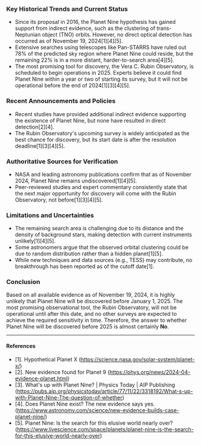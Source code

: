 ### Key Historical Trends and Current Status

- Since its proposal in 2016, the Planet Nine hypothesis has gained support from indirect evidence, such as the clustering of trans-Neptunian object (TNO) orbits. However, no direct optical detection has occurred as of November 19, 2024[1][4][5].
- Extensive searches using telescopes like Pan-STARRS have ruled out 78% of the predicted sky region where Planet Nine could reside, but the remaining 22% is in a more distant, harder-to-search area[4][5].
- The most promising tool for discovery, the Vera C. Rubin Observatory, is scheduled to begin operations in 2025. Experts believe it could find Planet Nine within a year or two of starting its survey, but it will not be operational before the end of 2024[1][3][4][5].

### Recent Announcements and Policies

- Recent studies have provided additional indirect evidence supporting the existence of Planet Nine, but none have resulted in direct detection[2][4].
- The Rubin Observatory's upcoming survey is widely anticipated as the best chance for discovery, but its start date is after the resolution deadline[1][3][4][5].

### Authoritative Sources for Verification

- NASA and leading astronomy publications confirm that as of November 2024, Planet Nine remains undiscovered[1][4][5].
- Peer-reviewed studies and expert commentary consistently state that the next major opportunity for discovery will come with the Rubin Observatory, not before[1][3][4][5].

### Limitations and Uncertainties

- The remaining search area is challenging due to its distance and the density of background stars, making detection with current instruments unlikely[1][4][5].
- Some astronomers argue that the observed orbital clustering could be due to random distribution rather than a hidden planet[1][5].
- While new techniques and data sources (e.g., TESS) may contribute, no breakthrough has been reported as of the cutoff date[1].

### Conclusion

Based on all available evidence as of November 19, 2024, it is highly unlikely that Planet Nine will be discovered before January 1, 2025. The most promising observational tool, the Rubin Observatory, will not be operational until after this date, and no other surveys are expected to achieve the required sensitivity in time. Therefore, the answer to whether Planet Nine will be discovered before 2025 is almost certainly **No**.

---

#### References

- [1]. Hypothetical Planet X (https://science.nasa.gov/solar-system/planet-x/)
- [2]. New evidence found for Planet 9 (https://phys.org/news/2024-04-evidence-planet.html)
- [3]. What's up with Planet Nine? | Physics Today | AIP Publishing (https://pubs.aip.org/physicstoday/article/77/11/22/3318192/What-s-up-with-Planet-Nine-The-question-of-whether)
- [4]. Does Planet Nine exist? The new evidence says yes. (https://www.astronomy.com/science/new-evidence-builds-case-planet-nine/)
- [5]. Planet Nine: Is the search for this elusive world nearly over? (https://www.livescience.com/space/planets/planet-nine-is-the-search-for-this-elusive-world-nearly-over)
